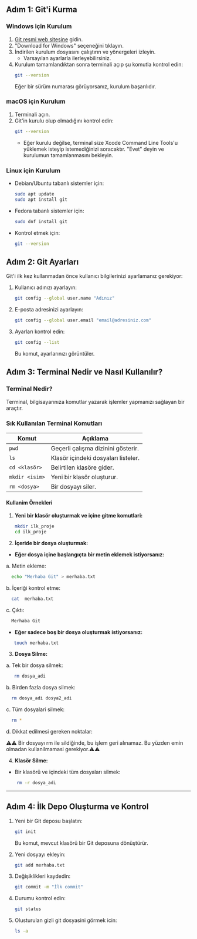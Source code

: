 ## **Adım 1: Git'i Kurma**

### **Windows için Kurulum**
1. [Git resmi web sitesine](https://git-scm.com) gidin.
2. "Download for Windows" seçeneğini tıklayın.
3. İndirilen kurulum dosyasını çalıştırın ve yönergeleri izleyin.
   - Varsayılan ayarlarla ilerleyebilirsiniz.
4. Kurulum tamamlandıktan sonra terminali açıp şu komutla kontrol edin:
   ```bash
   git --version
   ```
   Eğer bir sürüm numarası görüyorsanız, kurulum başarılıdır.


### **macOS için Kurulum**
1. Terminali açın.
2. Git'in kurulu olup olmadığını kontrol edin:
   ```bash
   git --version
   ```
   - Eğer kurulu değilse, terminal size Xcode Command Line Tools'u yüklemek isteyip istemediğinizi soracaktır. "Evet" deyin ve kurulumun tamamlanmasını bekleyin.

### **Linux için Kurulum**
- Debian/Ubuntu tabanlı sistemler için:
  ```bash
  sudo apt update
  sudo apt install git
  ```
- Fedora tabanlı sistemler için:
  ```bash
  sudo dnf install git
  ```
- Kontrol etmek için:
  ```bash
  git --version
  ```

## **Adım 2: Git Ayarları**
Git'i ilk kez kullanmadan önce kullanıcı bilgilerinizi ayarlamanız gerekiyor:

1. Kullanıcı adınızı ayarlayın:
   ```bash
   git config --global user.name "Adınız"
   ```
2. E-posta adresinizi ayarlayın:
   ```bash
   git config --global user.email "email@adresiniz.com"
   ```
3. Ayarları kontrol edin:
   ```bash
   git config --list
   ```
   Bu komut, ayarlarınızı görüntüler.

## **Adım 3: Terminal Nedir ve Nasıl Kullanılır?**
### **Terminal Nedir?**
Terminal, bilgisayarınıza komutlar yazarak işlemler yapmanızı sağlayan bir araçtır. 

### **Sık Kullanılan Terminal Komutları**
| Komut          | Açıklama                                     |
|----------------|----------------------------------------------|
| `pwd`          | Geçerli çalışma dizinini gösterir.           |
| `ls`           | Klasör içindeki dosyaları listeler.          |
| `cd <klasör>`  | Belirtilen klasöre gider.                    |
| `mkdir <isim>` | Yeni bir klasör oluşturur.                   |
| `rm <dosya>`   | Bir dosyayı siler.                           |

#### **Kullanim Örnekleri**
1. **Yeni bir klasör oluşturmak ve içine gitme komutlari:**
   ```bash
   mkdir ilk_proje
   cd ilk_proje
   ```
2. **İçeride bir dosya oluşturmak:**

  -  **Eğer dosya içine başlangıçta bir metin eklemek istiyorsanız:**

  a. Metin ekleme:
   ```bash
     echo "Merhaba Git" > merhaba.txt
   ```

  b. İçeriği kontrol etme:
   ```bash
     cat  merhaba.txt
   ```
 c. Çıktı:
   ```bash
     Merhaba Git
   ```

   -  **Eğer sadece boş bir dosya oluşturmak istiyorsanız:**

  ```bash
     touch merhaba.txt
  ```
3. **Dosya Silme:**

  a. Tek bir dosya silmek:  

  ```bash
     rm dosya_adi
   ```
   b. Birden fazla dosya silmek:

   ```bash
     rm dosya_adi dosya2_adi
   ```

   c. Tüm dosyalari silmek:

   ```bash
     rm *
   ```

   d. Dikkat edilmesi gereken noktalar:

⚠️⚠️ Bir dosyayı rm ile sildiğinde, bu işlem geri alınamaz. Bu yüzden emin olmadan kullanilmamasi gerekiyor.⚠️⚠️

4. **Klasör Silme:**

- Bir klasörü ve içindeki tüm dosyaları silmek:

 ```bash
     rm -r dosya_adi
   ```
---

## **Adım 4: İlk Depo Oluşturma ve Kontrol**
1. Yeni bir Git deposu başlatın:
   ```bash
   git init
   ```
   Bu komut, mevcut klasörü bir Git deposuna dönüştürür.

2. Yeni dosyayı ekleyin:
   ```bash
   git add merhaba.txt
   ```

3. Değişiklikleri kaydedin:
   ```bash
   git commit -m "İlk commit"
   ```

4. Durumu kontrol edin:
   ```bash
   git status
   ```
5. Olusturulan gizli git dosyasini görmek icin:
   ```bash
   ls -a
   ```
